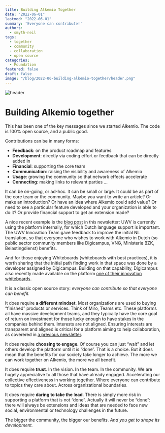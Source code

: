 ```yaml
---
title: Building Alkemio Together
date: "2022-06-01"
lastmod: "2022-06-01"
summary: 'Everyone can contribute!'
authors:
  - smyth-neil
tags:
  - together
  - community
  - collaboration
  - open source
categories:
  - Foundation
featured: false
draft: false
image: "/blog/2022-06-building-alkemio-together/header.png"
---
```


![header](/blog/2022-06-building-alkemio-together/header.png)
# Building Alkemio together

This has been one of the key messages since we started Alkemio. The code is 100% open source, and a public good.

Contributions can be in many forms:

* **Feedback**: on the product roadmap and features
* **Development**: directly via coding effort or feedback that can be directly added in
* **Financial**: supporting the core team
* **Communication**: raising the visibility and awareness of Alkemio
* **Usage**: growing the community so that network effects accelerate
* **Connecting**: making links to relevant parties
…

It can be on-going, or ad-hoc. It can be small or large. It could be as part of the core team or the community. Maybe you want to write an article? Or make an introduction? Or have an idea where Alkemio could add value? Or need to see a particular feature developed and your organization is able to do it? Or provide financial support to get an extension made?

A nice recent example is the [blog post](https://www.alkemio.org/post/2022-04-translation-uwv/) in this newsletter: UWV is currently using the platform internally, for which Dutch language support is important. The UWV Innovation Team gave feedback to improve the initial NL translation, so that everyone who wishes to work with Alkemio in Dutch (so public sector community members like Digicampus, VNG, Ministerie BZK, Belastingdienst) benefits.

And for those enjoying Whiteboards (whiteboards with best practices), it is worth sharing that the initial path finding work in that space was done by a developer assigned by Digicampus. Building on that capability, Digicampus also recently made available on the platform [one of their innovation whiteboards](https://alkem.io/digicampus/canvases?utm_source=hs_email&utm_medium=email&_hsenc=p2ANqtz-_7Rb5RD9q5PDdPgxtFkg_BB2zpi1cKxJbyX948CudbUFIP1N83tqb_n7wlyhMQ25ipfiAd).

It is a classic open source story: *everyone can contribute so that everyone can benefit.*

It does require **a different mindset**. Most organizations are used to buying “finished” products or services. Think of Miro, Teams etc. These platforms all have massive development teams, and they typically have the core goal of return on investment for those lucky enough to have stakes in the companies behind them. Interests are not aligned. Ensuring interests are transparent and aligned is critical for a platform aiming to help collaboration, as coverered in [a previous newsletter](http://alkem-25488729.hs-sites-eu1.com/newsletter/2021/december?utm_source=hs_email&utm_medium=email&_hsenc=p2ANqtz-_7Rb5RD9q5PDdPgxtFkg_BB2zpi1cKxJbyX948CudbUFIP1N83tqb_n7wlyhMQ25ipfiAd).

It does require **choosing to engage**. Of course you can just “wait” and let others develop the platform until it is “done”. That is a choice. But it does mean that the benefits for our society take longer to achieve. The more we can work together on Alkemio, the more we all benefit.

It does require **trust**. In the vision. In the team. In the community. We are hugely appreciative to all those that have already engaged. Accelerating our collective effectiveness in working together. Where everyone can contribute to topics they care about. Across organizational boundaries.

It does require **daring to take the lead**. There is simply more risk in supporting a platform that is not “done”. Actually it will never be “done”: there will always be extensions and ideas that are needed to face new social, environmental or technology challenges in the future.

The bigger the community, the bigger our benefits. *And you get to shape its development.*

